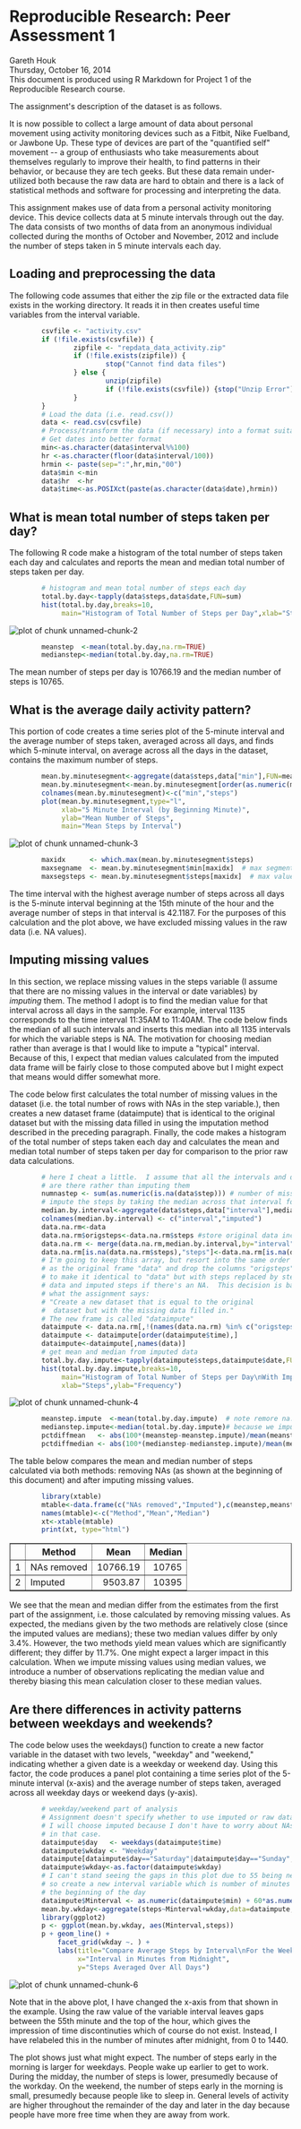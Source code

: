 # Reproducible Research: Peer Assessment 1
Gareth Houk  
Thursday, October 16, 2014  
This document is produced using R Markdown for Project 1 of the Reproducible Research course.

The assignment's description of the dataset is as follows.

It is now possible to collect a large amount of data about personal movement using activity monitoring devices such as a Fitbit, Nike Fuelband, or Jawbone Up. These type of devices are part of the "quantified self" movement -- a group of enthusiasts who take measurements about themselves regularly to improve their health, to find patterns in their behavior, or because they are tech geeks. But these data remain under-utilized both because the raw data are hard to obtain and there is a lack of statistical methods and software for processing and interpreting the data.

This assignment makes use of data from a personal activity monitoring device. This device collects data at 5 minute intervals through out the day. The data consists of two months of data from an anonymous individual collected during the months of October and November, 2012 and include the number of steps taken in 5 minute intervals each day.


## Loading and preprocessing the data

The following code assumes that either the zip file or the extracted data file exists in the working directory.  It reads it in then creates useful time variables from the interval variable.



```r
        csvfile <- "activity.csv"
        if (!file.exists(csvfile)) {
                zipfile <- "repdata_data_activity.zip"
                if (!file.exists(zipfile)) {
                        stop("Cannot find data files")
                } else {
                        unzip(zipfile)
                        if (!file.exists(csvfile)) {stop("Unzip Error")}
                }
        }
        # Load the data (i.e. read.csv())
        data <- read.csv(csvfile)
        # Process/transform the data (if necessary) into a format suitable for your analysis
        # Get dates into better format
        min<-as.character(data$interval%%100)
        hr <-as.character(floor(data$interval/100))
        hrmin <- paste(sep=":",hr,min,"00")
        data$min <-min
        data$hr  <-hr
        data$time<-as.POSIXct(paste(as.character(data$date),hrmin))
```

## What is mean total number of steps taken per day?

The following R code make a histogram of the total number of steps taken each day and calculates and reports the mean and median total number of steps taken per day.


```r
        # histogram and mean total number of steps each day
        total.by.day<-tapply(data$steps,data$date,FUN=sum)
        hist(total.by.day,breaks=10,
             main="Histogram of Total Number of Steps per Day",xlab="Steps",ylab="Frequency")
```

![plot of chunk unnamed-chunk-2](./PA1_template_files/figure-html/unnamed-chunk-2.png) 

```r
        meanstep  <-mean(total.by.day,na.rm=TRUE)
        medianstep<-median(total.by.day,na.rm=TRUE)
```

The mean number of steps per day is 10766.19 and the median number of steps is 10765.

## What is the average daily activity pattern?

This portion of code creates a time series plot of the 5-minute interval and the average number of steps taken, averaged across all days, and finds which 5-minute interval, on average across all the days in the dataset, contains the maximum number of steps.


```r
        mean.by.minutesegment<-aggregate(data$steps,data["min"],FUN=mean,na.rm=TRUE)
        mean.by.minutesegment<-mean.by.minutesegment[order(as.numeric(mean.by.minutesegment$min)),]
        colnames(mean.by.minutesegment)<-c("min","steps")
        plot(mean.by.minutesegment,type="l",
             xlab="5 Minute Interval (by Beginning Minute)",
             ylab="Mean Number of Steps",
             main="Mean Steps by Interval")
```

![plot of chunk unnamed-chunk-3](./PA1_template_files/figure-html/unnamed-chunk-3.png) 

```r
        maxidx      <- which.max(mean.by.minutesegment$steps)
        maxsegname  <- mean.by.minutesegment$min[maxidx]  # max segment for printing
        maxsegsteps <- mean.by.minutesegment$steps[maxidx]  # max value value for printing
```

The time interval with the highest average number of steps across all days is the 5-minute interval beginning at the 15th minute of the hour and the average number of steps in that interval is 42.1187.  For the purposes of this calculation and the plot above, we have excluded missing values in the raw data (i.e. NA values).

## Imputing missing values

In this section, we replace missing values in the steps variable (I assume that there are no missing values in the interval or date variables) by *imputing* them.  The method I adopt is to find the median value for that interval across all days in the sample.  For example, interval 1135 corresponds to the time interval 11:35AM to 11:40AM.  The code below finds the median of all such intervals and inserts this median into all 1135 intervals for which the variable steps is NA.  The motivation for choosing median rather than average is that I would like to impute a "typical" interval.  Because of this, I expect that median values calculated from the imputed data frame will be fairly close to those computed above but I might expect that means would differ somewhat more.  

The code below first calculates the total number of missing values in the dataset (i.e. the total number of rows with NAs in the step variable.), then creates a new dataset frame (dataimpute) that is identical to the original dataset but with the missing data filled in using the imputation method described in the preceding paragraph.  Finally, the code makes a histogram of the total number of steps taken each day and calculates the mean and median total number of steps taken per day for comparison to the prior raw data calculations. 


```r
        # here I cheat a little.  I assume that all the intervals and dates
        # are there rather than imputing them
        numnastep <- sum(as.numeric(is.na(data$step))) # number of missing values - steps
        # impute the steps by taking the median across that interval for all days
        median.by.interval<-aggregate(data$steps,data["interval"],median,na.rm=TRUE)
        colnames(median.by.interval) <- c("interval","imputed")
        data.na.rm<-data
        data.na.rm$origsteps<-data.na.rm$steps #store original data including NAs
        data.na.rm <- merge(data.na.rm,median.by.interval,by="interval")
        data.na.rm[is.na(data.na.rm$steps),"steps"]<-data.na.rm[is.na(data.na.rm$steps),"imputed"]
        # I'm going to keep this array, but resort into the same order 
        # as the original frame "data" and drop the columns "origsteps" and "imputed"
        # to make it identical to "data" but with steps replaced by steps if there's
        # data and imputed steps if there's an NA.  This decision is based on
        # what the assignment says: 
        # "Create a new dataset that is equal to the original 
        #  dataset but with the missing data filled in."
        # The new frame is called "dataimpute"
        dataimpute <- data.na.rm[,!(names(data.na.rm) %in% c("origsteps","imputed"))]
        dataimpute <- dataimpute[order(dataimpute$time),]
        dataimpute<-dataimpute[,names(data)]
        # get mean and median from imputed data
        total.by.day.impute<-tapply(dataimpute$steps,dataimpute$date,FUN=sum)
        hist(total.by.day.impute,breaks=10,
             main="Histogram of Total Number of Steps per Day\nWith Imputed Values",
             xlab="Steps",ylab="Frequency")
```

![plot of chunk unnamed-chunk-4](./PA1_template_files/figure-html/unnamed-chunk-4.png) 

```r
        meanstep.impute  <-mean(total.by.day.impute)  # note remore na.rm=TRUE 
        medianstep.impute<-median(total.by.day.impute)# because we imputed NAs
        pctdiffmean   <- abs(100*(meanstep-meanstep.impute)/mean(meanstep,meanstep.impute))
        pctdiffmedian <- abs(100*(medianstep-medianstep.impute)/mean(medianstep,medianstep.impute))
```

The table below compares the mean and median number of steps calculated via both methods: removing NAs (as shown at the beginning of this document) and after imputing missing values.  


```r
        library(xtable)
        mtable<-data.frame(c("NAs removed","Imputed"),c(meanstep,meanstep.impute),c(medianstep,medianstep.impute))
        names(mtable)<-c("Method","Mean","Median")
        xt<-xtable(mtable)
        print(xt, type="html")
```

<!-- html table generated in R 3.1.1 by xtable 1.7-4 package -->
<!-- Thu Oct 16 21:27:56 2014 -->
<table border=1>
<tr> <th>  </th> <th> Method </th> <th> Mean </th> <th> Median </th>  </tr>
  <tr> <td align="right"> 1 </td> <td> NAs removed </td> <td align="right"> 10766.19 </td> <td align="right"> 10765 </td> </tr>
  <tr> <td align="right"> 2 </td> <td> Imputed </td> <td align="right"> 9503.87 </td> <td align="right"> 10395 </td> </tr>
   </table>


We see that the mean and median differ from the estimates from the first part of the assignment, i.e. those calculated by removing missing values.  As expected, the medians given by the two methods are relatively close (since the imputed values are medians); these two median values differ by only 3.4%.  However, the two methods yield mean values which are significantly different; they differ by 11.7%. One might expect a larger impact in this calculation.  When we impute missing values using median values, we introduce a number of observations replicating the median value and thereby biasing this mean calculation closer to these median values.

## Are there differences in activity patterns between weekdays and weekends?

The code below uses the weekdays() function to create a new factor variable in the dataset with two levels, "weekday" and "weekend," indicating whether a given date is a weekday or weekend day.  Using this factor, the code produces a panel plot containing a time series plot of the 5-minute interval (x-axis) and the average number of steps taken, averaged across all weekday days or weekend days (y-axis). 


```r
        # weekday/weekend part of analysis
        # Assignment doesn't specify whether to use imputed or raw dataset
        # I will choose imputed because I don't have to worry about NAs 
        # in that case.
        dataimpute$day   <- weekdays(dataimpute$time)
        dataimpute$wkday <- "Weekday"
        dataimpute[dataimpute$day=="Saturday"|dataimpute$day=="Sunday",]$wkday<-"Weekend"
        dataimpute$wkday<-as.factor(dataimpute$wkday)
        # I can't stand seeing the gaps in this plot due to 55 being next to 00
        # so create a new interval variable which is number of minutes from
        # the beginning of the day
        dataimpute$Minterval <- as.numeric(dataimpute$min) + 60*as.numeric(dataimpute$hr)
        mean.by.wkday<-aggregate(steps~Minterval+wkday,data=dataimpute,FUN=mean)
        library(ggplot2)
        p <- ggplot(mean.by.wkday, aes(Minterval,steps)) 
        p + geom_line() +
            facet_grid(wkday ~. ) + 
            labs(title="Compare Average Steps by Interval\nFor the Weekdays and Weekend",
                 x="Interval in Minutes from Midnight",
                 y="Steps Averaged Over All Days")
```

![plot of chunk unnamed-chunk-6](./PA1_template_files/figure-html/unnamed-chunk-6.png) 

Note that in the above plot, I have changed the x-axis from that shown in the example.  Using the raw value of the variable interval leaves gaps between the 55th minute and the top of the hour, which gives the impression of time discontinuties which of course do not exist.  Instead, I have relabeled this in the number of minutes after midnight, from 0 to 1440.  

The plot shows just what might expect.  The number of steps early in the morning is larger for weekdays.  People wake up earlier to get to work.  During the midday, the number of steps is lower, presumedly because of the workday.  On the weekend, the number of steps early in the morning is small, presumedly because people like to sleep in.  General levels of activity are higher throughout the remainder of the day and later in the day because people have more free time when they are away from work.
